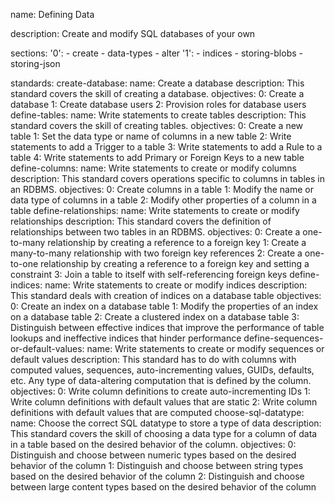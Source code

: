 name: Defining Data

description: Create and modify SQL databases of your own

sections:
  '0':
    - create
    - data-types
    - alter
  '1':
    - indices
    - storing-blobs
    - storing-json

standards:
  create-database:
    name: Create a database
    description: This standard covers the skill of creating a database.
    objectives:
      0: Create a database
      1: Create database users
      2: Provision roles for database users
  define-tables:
    name: Write statements to create tables
    description: This standard covers the skill of creating tables.
    objectives:
      0: Create a new table
      1: Set the data type or name of columns in a new table
      2: Write statements to add a Trigger to a table
      3: Write statements to add a Rule to a table
      4: Write statements to add Primary or Foreign Keys to a new table
  define-columns:
    name: Write statements to create or modify columns
    description: This standard covers operations specific to columns in tables in an RDBMS.
    objectives:
      0: Create columns in a table
      1: Modify the name or data type of columns in a table
      2: Modify other properties of a column in a table
  define-relationships:
    name: Write statements to create or modify relationships
    description: This standard covers the definition of relationships between two tables in an RDBMS.
    objectives:
      0: Create a one-to-many relationship by creating a reference to a foreign key
      1: Create a many-to-many relationship with two foreign key references
      2: Create a one-to-one relationship by creating a reference to a foreign key and setting a constraint
      3: Join a table to itself with self-referencing foreign keys
  define-indices:
    name: Write statements to create or modify indices
    description: This standard deals with creation of indices on a database table
    objectives:
      0: Create an index on a database table
      1: Modify the properties of an index on a database table
      2: Create a clustered index on a database table
      3: Distinguish between effective indices that improve the performance of table lookups and ineffective indices that hinder performance
  define-sequences-or-default-values:
    name: Write statements to create or modify sequences or default values
    description: This standard has to do with columns with computed values, sequences, auto-incrementing values, GUIDs, defaults, etc. Any type of data-altering computation that is defined by the column.
    objectives:
      0: Write column definitions to create auto-incrementing IDs
      1: Write column definitions with default values that are static
      2: Write column definitions with default values that are computed
  choose-sql-datatype:
    name: Choose the correct SQL datatype to store a type of data
    description: This standard covers the skill of choosing a data type for a column of data in a table based on the desired behavior of the column.
    objectives:
      0: Distinguish and choose between numeric types based on the desired behavior of the column
      1: Distinguish and choose between string types based on the desired behavior of the column
      2: Distinguish and choose between large content types based on the desired behavior of the column
      
